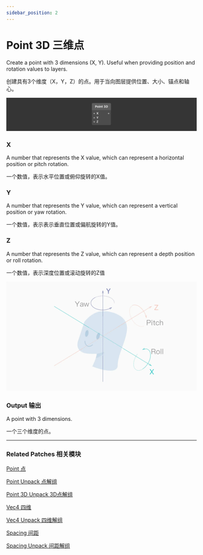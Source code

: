 ```yaml
---
sidebar_position: 2
---
```


# Point 3D 三维点

Create a point with 3 dimensions (X, Y). Useful when providing position and rotation values to layers.

创建具有3个维度（X，Y，Z）的点。用于当向图层提供位置、大小、锚点和轴心。

![Image](./../../../static/img/docs/Utility/point-3d.png)

### X

A number that represents the X value, which can represent a horizontal position or pitch rotation.

一个数值，表示水平位置或俯仰旋转的X值。

### Y

A number that represents the Y value, which can represent a vertical position or yaw rotation.

一个数值，表示表示垂直位置或偏航旋转的Y值。

### Z

A number that represents the Z value, which can represent a depth position or roll rotation.

一个数值，表示深度位置或滚动旋转的Z值

![Image](./../../../static/img/docs/Utility/point-3d-example.png)

### Output 输出

A point with 3 dimensions.

一个三个维度的点。

------

### Related Patches 相关模块

[Point 点](./Point.md)

[Point Unpack 点解组](./Point%20Unpack.md)

[Point 3D Unpack 3D点解组](./Point%203D%20Unpack.md)

[Vec4 四维](./Vec4.md)

[Vec4 Unpack 四维解组](./Vec4%20Unpack.md)

[Spacing 间距](./Spacing.md)

[Spacing Unpack 间距解组](./Spacing%20Unpack.md)
